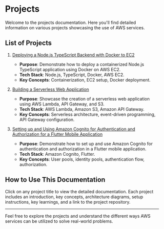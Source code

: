 # Projects

Welcome to the projects documentation. Here you'll find detailed information on various projects showcasing the use of AWS services.

## List of Projects

1. [Deploying a Node.js TypeScript Backend with Docker to EC2](nodejs-typescript-docker-ec2.md)
    - **Purpose**: Demonstrate how to deploy a containerized Node.js TypeScript application using Docker on AWS EC2.
    - **Tech Stack**: Node.js, TypeScript, Docker, AWS EC2.
    - **Key Concepts**: Containerization, EC2 setup, Docker deployment.

2. [Building a Serverless Web Application](serverless-web-application.md)
    - **Purpose**: Showcase the creation of a serverless web application using AWS Lambda, API Gateway, and S3.
    - **Tech Stack**: AWS Lambda, Amazon S3, Amazon API Gateway.
    - **Key Concepts**: Serverless architecture, event-driven programming, API Gateway configuration.

3. [Setting up and Using Amazon Cognito for Authentication and Authorization for a Flutter Mobile Application](cognito-flutter-auth.md)
    - **Purpose**: Demonstrate how to set up and use Amazon Cognito for authentication and authorization in a Flutter mobile application.
    - **Tech Stack**: Amazon Cognito, Flutter.
    - **Key Concepts**: User pools, identity pools, authentication flow, authorization.

## How to Use This Documentation

Click on any project title to view the detailed documentation. Each project includes an introduction, key concepts, architecture diagrams, setup instructions, key learnings, and a link to the project repository.

---

Feel free to explore the projects and understand the different ways AWS services can be utilized to solve real-world problems.
